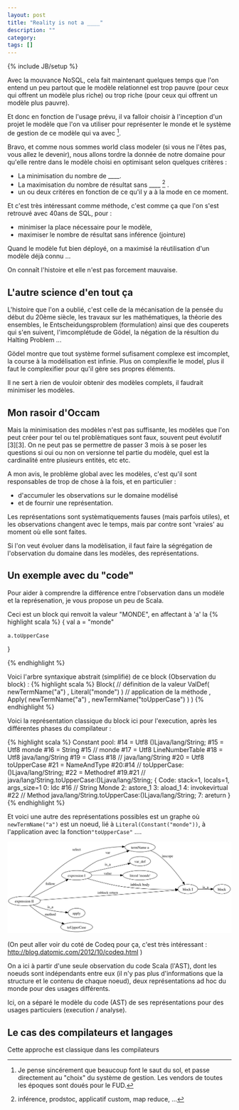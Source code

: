 ```yaml
---
layout: post
title: "Reality is not a ____"
description: ""
category: 
tags: []
---
```

{% include JB/setup %}


Avec la mouvance NoSQL, cela fait maintenant quelques temps que l'on entend un peu partout que le modèle relationnel est trop pauvre (pour ceux qui offrent un modèle plus riche) ou trop riche (pour ceux qui offrent un modèle plus pauvre). 

Et donc en fonction de l'usage prévu, il va falloir choisir à l'inception d'un projet le modèle que l'on va utiliser pour représenter le monde et le système de gestion de ce modèle qui va avec [^1].

Bravo, et comme nous sommes world class modeler (si vous ne l'êtes pas, vous allez le devenir), nous allons tordre la donnée de notre domaine pour qu'elle rentre dans le modèle choisi en optimisant selon quelques critères : 
 - La minimisation du nombre de ____.
 - La maximisation du nombre de résultat sans ____ [^2] . 
 - un ou deux critéres en fonction de ce qu'il y a à la mode en ce moment.

Et c'est très intéressant comme méthode, c'est comme ça que l'on s'est retrouvé avec 40ans de SQL, pour :
- minimiser la place nécessaire pour le modèle,
- maximiser le nombre de résultat sans inférence (jointure)

Quand le modèle fut bien déployé, on a maximisé la réutilisation d'un modèle déjà connu ...

On connaît l'histoire et elle n'est pas forcement mauvaise.


## L'autre science d'en tout ça

L'histoire que l'on a oublié, c'est celle de la mécanisation de la pensée du début du 20ème siècle, les travaux sur les mathématiques, la théorie des ensembles, le Entscheidungsproblem (formulation) ainsi que des couperets qui s'en suivent, l'imcomplétude de Gödel, la négation de la résultion du Halting Problem ...

Gödel montre que tout système formel sufisament complexe est imcomplet, la course à la modélisation est infinie. Plus on complexifie le model, plus il faut le complexifier pour qu'il gère ses propres éléments.

Il ne sert à rien de vouloir obtenir des modèles complets, il faudrait minimiser les modèles.

## Mon rasoir d'Occam

Mais la minimisation des modèles n'est pas suffisante, les modèles que l'on peut créer pour tel ou tel problèmatiques sont faux, souvent peut évolutif [3][3]. On ne peut pas se permettre de passer 3 mois à se poser les questions si oui ou non on versionne tel partie du modèle, quel est la cardinalité entre plusieurs entités, etc etc.

A mon avis, le problème global avec les modèles, c'est qu'il sont responsables de trop de chose à la fois, et en particulier :
- d'accumuler les observations sur le domaine modélisé 
- et de fournir une représentation.

Les représentations sont systèmatiquements fauses (mais parfois utiles), et les observations changent avec le temps, mais par contre sont 'vraies' au moment où elle sont faites.

Si l'on veut évoluer dans la modèlisation, il faut faire la ségrégation de l'observation du domaine dans les modèles, des représentations.


## Un exemple avec du "code"

Pour aider à comprendre la différence entre l'observation dans un modèle et la représenation, je vous propose un peu de Scala.

Ceci est un block qui renvoit la valeur "MONDE", en affectant à 'a' la 
{% highlight scala %}
{
	val a = "monde"

	a.toUpperCase
}

{% endhighlight %}



Voici l'arbre syntaxique abstrait (simplifié) de ce block  (Observation du block) :
{% highlight scala %}
Block(
    // définition de la valeur
	ValDef(
		newTermName("a")
		, Literal("monde")
	)
	// application de la méthode
	, Apply(
		newTermName("a")
		, newTermName("toUpperCase")
	)
)
{% endhighlight %}


Voici la représentation classique du block ici pour l'execution, après les différentes phases du compilateur :

{% highlight scala %}
Constant pool:
  #14 = Utf8               ()Ljava/lang/String;
  #15 = Utf8               monde
  #16 = String             #15            //  monde
  #17 = Utf8               LineNumberTable
  #18 = Utf8               java/lang/String
  #19 = Class              #18            //  java/lang/String
  #20 = Utf8               toUpperCase
  #21 = NameAndType        #20:#14        //  toUpperCase:()Ljava/lang/String;
  #22 = Methodref          #19.#21        //  java/lang/String.toUpperCase:()Ljava/lang/String;
{
    Code:
      stack=1, locals=1, args_size=1
         0: ldc           #16                 // String Monde
         2: astore_1
         3: aload_1
         4: invokevirtual #22                 // Method java/lang/String.toUpperCase:()Ljava/lang/String;
         7: areturn
}
{% endhighlight %}


Et voici une autre des représentations possibles est un graphe où ```newTermName("a")``` est un noeud, lié à ```Literal(Constant("monde"))```, à l'application avec la fonction```"toUpperCase"``` ....

![cool dag](/assets/reality.dot.png)


(On peut aller voir du coté de Codeq pour ça, c'est très intéressant : http://blog.datomic.com/2012/10/codeq.html )




On a ici à partir d'une seule observation du code Scala (l'AST), dont les noeuds sont indépendants entre eux (il n'y pas plus d'informations que la structure et le contenu de chaque noeud), deux représentations ad hoc du monde pour des usages différents.

Ici, on a séparé le modèle du code (AST) de ses représentations pour des usages particuiers (execution / analyse).



## Le cas des compilateurs et langages

Cette approche est classique dans les compilateurs 






[^1]: Je pense sincérement que beaucoup font le saut du sol, et passe directement au "choix" du système de gestion. Les vendors de toutes les époques sont doués pour le FUD.

[^2]: inférence, prodstoc, applicatif custom, map reduce, ...

[^3]: c'est une bonne chose, la complexité vient de la paramétrisation
